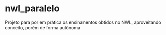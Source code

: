 # nwl_paralelo
Projeto para por em prática os ensinamentos obtidos no NWL, aproveitando conceito, porém de forma autônoma
